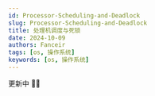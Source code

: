 ```yaml
---
id: Processor-Scheduling-and-Deadlock
slug: Processor-Scheduling-and-Deadlock
title: 处理机调度与死锁
date: 2024-10-09
authors: Fanceir
tags: [os, 操作系统]
keywords: [os, 操作系统]
---
```


更新中 🚧🚧
